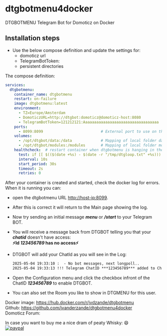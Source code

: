 # dtgbotmenu4docker

DTGBOTMENU Telegram Bot for Domoticz on Docker

## Installation steps

- Use the below compose definition and update the settings for:
  - domoticz url
  - TelegramBotToken:
  - persistent directories

The compose definition:

```yaml
services:
  dtgbotmenu:
    container_name: dtgbotmenu
    restart: on-failure
    image: dtgbotmenu:latest
    environment:
      - TZ=Europe/Amsterdam                                            # Timezone setting
      - DomoticzURL=http://dtgbot:domoticz@domoticz-host:8080          # your domoticz url
      - TelegramBotToken=121212121:Aaaaaaaaaaaaaaaaaaaaaaaaaaaaaaaaaa  # your bottoken
    ports:
      - 8099:8099                          # External port to use on the host. default 8099
    volumes:
      - /opt/dtgbot/data:/data             # Mapping of local folder data    to /opt/dtgbot/data
      - /opt/dtgbot/modules:/modules       # Mapping of local folder modules to /opt/dtgbot/modules
    healthcheck:  # restart container when dtgbotmenu is hanging in the longpoll
      test: if [[ $(($(date +%s) - $(date -r "/tmp/dtgloop.txt" +%s))) -gt 40 ]]; then echo 0; pkill -f dtgbot__main.lua; exit 1; else echo "Ok"; fi
      interval: 10s
      start_period: 30s
      timeout: 2s
      retries: 0
```

After your container is created and started, check the docker log for errors.
When it is running you can:

- open the dtgbotmenu URL <http://host-ip:8099>.
- After this is correct it will return to the Main page showing the log.
- Now try sending an initial message ***menu*** or ***/start*** to your Telegram BOT.
- You will receive a message back from DTGBOT telling you that your ***chatid*** doesn't have access:  
    **⚡️Id *123456789* has no access⚡️**
- DTGBOT will add your ChatId as you will see in the Log:

  ``` txt
  2025-05-04 19:33:10 :  - No bot messages, next longpoll..
  2025-05-04 19:33:13 !!! Telegram ChatID ***123456789*** added to ChatIDWhiteList. Open Configuration Menu to unblock the account.
  ```
- Open the Configuration menu and click the checkbox infront of the ChatID ***123456789*** to enable DTGBOT.
- You can also set the Room you like to show in DTGMENU for this user.


Docker image: https://hub.docker.com/r/jvdzande/dtgbotmenu  
Github: https://github.com/jvanderzande/dtgbotmenu4docker  
Domoticz Forum: 

In case you want to buy me a nice dram of peaty Whisky: :smile:  
[![paypal](https://www.paypalobjects.com/en_US/i/btn/btn_donateCC_LG.gif)](https://www.paypal.me/jvdzande)